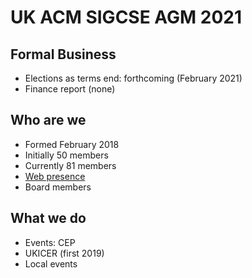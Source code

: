 
# UK ACM SIGCSE AGM 2021


## Formal Business


- Elections as terms end: forthcoming (February 2021)
- Finance report (none)

    
## Who are we

- Formed February 2018
- Initially 50 members
- Currently 81 members
- [Web presence](https://uki-sigcse.hosting.acm.org/contact/)
- Board members


## What we do

- Events: CEP
- UKICER (first 2019)
- Local events

